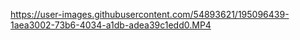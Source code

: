 

https://user-images.githubusercontent.com/54893621/195096439-1aea3002-73b6-4034-a1db-adea39c1edd0.MP4
